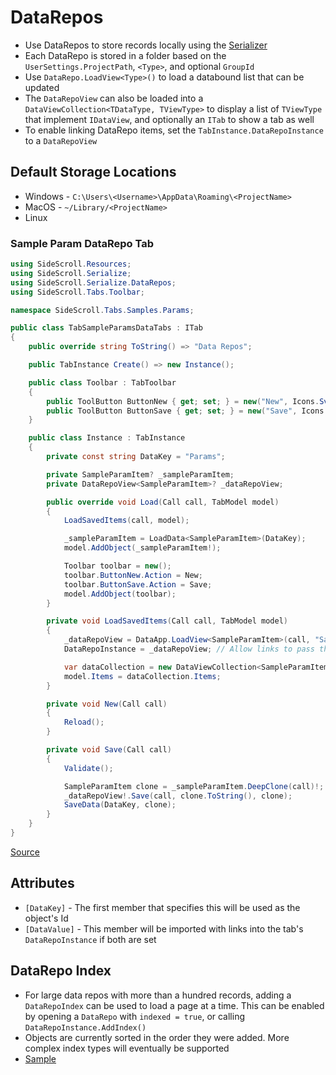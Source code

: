 # DataRepos

* Use DataRepos to store records locally using the [Serializer](Serializer.md)
* Each DataRepo is stored in a folder based on the `UserSettings.ProjectPath`, `<Type>`, and optional `GroupId`
* Use `DataRepo.LoadView<Type>()` to load a databound list that can be updated
* The `DataRepoView` can also be loaded into a `DataViewCollection<TDataType, TViewType>` to display a list of `TViewType` that implement `IDataView`, and optionally an `ITab` to show a tab as well
* To enable linking DataRepo items, set the `TabInstance.DataRepoInstance` to a `DataRepoView`

## Default Storage Locations

- Windows - `C:\Users\<Username>\AppData\Roaming\<ProjectName>`
- MacOS - `~/Library/<ProjectName>`
- Linux

### Sample Param DataRepo Tab

```csharp
using SideScroll.Resources;
using SideScroll.Serialize;
using SideScroll.Serialize.DataRepos;
using SideScroll.Tabs.Toolbar;

namespace SideScroll.Tabs.Samples.Params;

public class TabSampleParamsDataTabs : ITab
{
	public override string ToString() => "Data Repos";

	public TabInstance Create() => new Instance();

	public class Toolbar : TabToolbar
	{
		public ToolButton ButtonNew { get; set; } = new("New", Icons.Svg.BlankDocument);
		public ToolButton ButtonSave { get; set; } = new("Save", Icons.Svg.Save);
	}

	public class Instance : TabInstance
	{
		private const string DataKey = "Params";

		private SampleParamItem? _sampleParamItem;
		private DataRepoView<SampleParamItem>? _dataRepoView;

		public override void Load(Call call, TabModel model)
		{
			LoadSavedItems(call, model);

			_sampleParamItem = LoadData<SampleParamItem>(DataKey);
			model.AddObject(_sampleParamItem!);

			Toolbar toolbar = new();
			toolbar.ButtonNew.Action = New;
			toolbar.ButtonSave.Action = Save;
			model.AddObject(toolbar);
		}

		private void LoadSavedItems(Call call, TabModel model)
		{
			_dataRepoView = DataApp.LoadView<SampleParamItem>(call, "SampleParams", nameof(SampleParamItem.Name));
			DataRepoInstance = _dataRepoView; // Allow links to pass the selected items

			var dataCollection = new DataViewCollection<SampleParamItem, TabSampleParamItem>(_dataRepoView);
			model.Items = dataCollection.Items;
		}

		private void New(Call call)
		{
			Reload();
		}

		private void Save(Call call)
		{
			Validate();

			SampleParamItem clone = _sampleParamItem.DeepClone(call)!;
			_dataRepoView!.Save(call, clone.ToString(), clone);
			SaveData(DataKey, clone);
		}
	}
}
```
[Source](../../Libraries/SideScroll.Tabs.Samples/Params/TabSampleParamsDataTabs.cs)

## Attributes

- `[DataKey]` - The first member that specifies this will be used as the object's Id
- `[DataValue]` - This member will be imported with links into the tab's `DataRepoInstance` if both are set

## DataRepo Index

- For large data repos with more than a hundred records, adding a `DataRepoIndex` can be used to load a page at a time. This can be enabled by opening a `DataRepo` with `indexed = true`, or calling `DataRepoInstance.AddIndex()`
- Objects are currently sorted in the order they were added. More complex index types will eventually be supported
- [Sample](../../Libraries/SideScroll.Tabs.Samples/DataRepo/TabSampleDataRepoPaging.cs)
